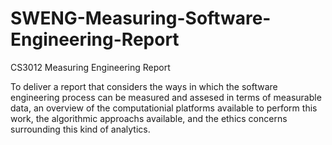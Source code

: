 # SWENG-Measuring-Software-Engineering-Report
CS3012 Measuring Engineering Report 

To deliver a report that considers the ways in which the software engineering process can be measured and assesed in terms of measurable data, an overview of the computationial platforms available to perform this work, the algorithmic approachs available, and the ethics concerns surrounding this kind of analytics. 
